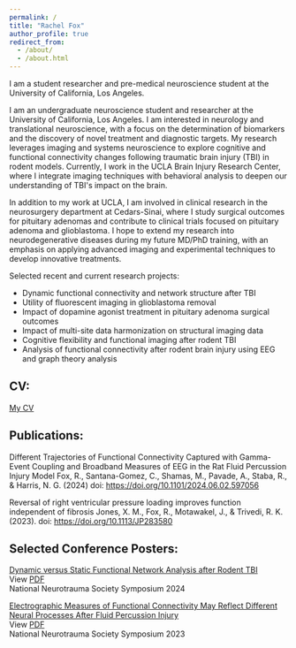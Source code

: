 ```yaml
---
permalink: /
title: "Rachel Fox"
author_profile: true
redirect_from: 
  - /about/
  - /about.html
---
```



I am a student researcher and pre-medical neuroscience student at the University of California, Los Angeles.

I am an undergraduate neuroscience student and researcher at the University of California, Los Angeles. I am interested in neurology and translational neuroscience, with a focus on the determination of biomarkers and the discovery of novel treatment and diagnostic targets. My research leverages imaging and systems neuroscience to explore cognitive and functional connectivity changes following traumatic brain injury (TBI) in rodent models. Currently, I work in the UCLA Brain Injury Research Center, where I integrate imaging techniques with behavioral analysis to deepen our understanding of TBI's impact on the brain.

In addition to my work at UCLA, I am involved in clinical research in the neurosurgery department at Cedars-Sinai, where I study surgical outcomes for pituitary adenomas and contribute to clinical trials focused on pituitary adenoma and glioblastoma. I hope to extend my research into neurodegenerative diseases during my future MD/PhD training, with an emphasis on applying advanced imaging and experimental techniques to develop innovative treatments.


Selected recent and current research projects:
- Dynamic functional connectivity and network structure after TBI
- Utility of fluorescent imaging in glioblastoma removal
- Impact of dopamine agonist treatment in pituitary adenoma surgical outcomes
- Impact of multi-site data harmonization on structural imaging data
- Cognitive flexibility and functional imaging after rodent TBI
- Analysis of functional connectivity after rodent brain injury using EEG and graph theory analysis

## CV: 
[My CV](https://rc-fox.github.io/rachelfox.github.io/files/Rachel_Fox_CV.pdf)

## Publications:

Different Trajectories of Functional Connectivity Captured with Gamma-Event Coupling and Broadband Measures of EEG in the Rat Fluid Percussion Injury Model
Fox, R., Santana-Gomez, C., Shamas, M., Pavade, A., Staba, R., & Harris, N. G. (2024)
doi: https://doi.org/10.1101/2024.06.02.597056

Reversal of right ventricular pressure loading improves function independent of fibrosis
Jones, X. M., Fox, R., Motawakel, J., & Trivedi, R. K. (2023).
doi: https://doi.org/10.1113/JP283580

## Selected Conference Posters:

[Dynamic versus Static Functional Network Analysis after Rodent TBI](https://doi.org/10.1089/neu.2024.41112.abstracts)  
View [PDF](https://rc-fox.github.io/rachelfox.github.io/files/dFC_Poster_NNS_2024.pdf)  
National Neurotrauma Society Symposium 2024

[Electrographic Measures of Functional Connectivity May Reflect Different Neural Processes After Fluid Percussion Injury](https://doi.org/10.1089/neu.2023.29130.abstracts)  
View [PDF](https://rc-fox.github.io/rachelfox.github.io/files/Poster_NNS_2023.pdf)  
National Neurotrauma Society Symposium 2023


